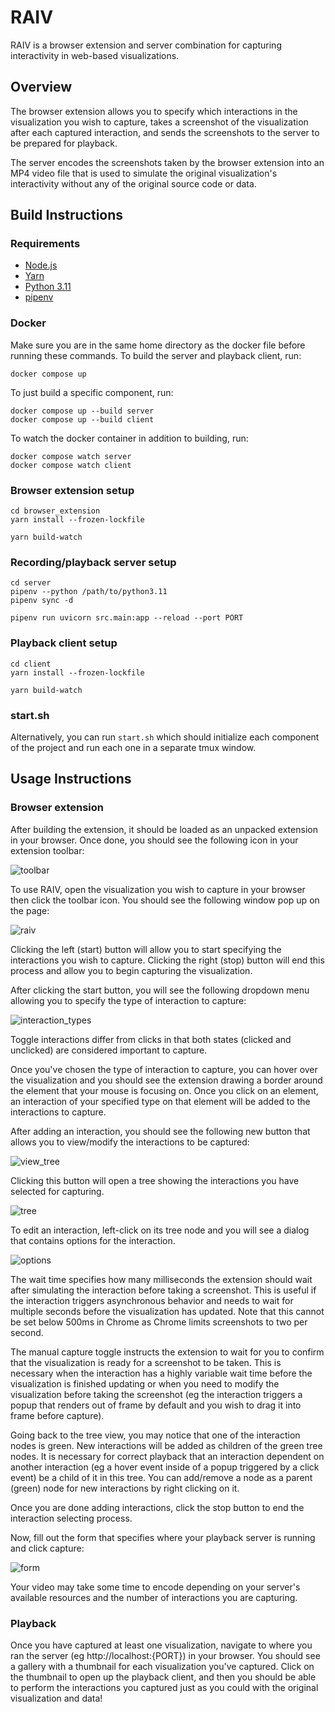 # RAIV

RAIV is a browser extension and server combination for capturing
interactivity in web-based visualizations.

## Overview

The browser extension allows you to specify which interactions in the
visualization you wish to capture, takes a screenshot of the
visualization after each captured interaction, and sends the screenshots
to the server to be prepared for playback.

The server encodes the screenshots taken by the browser extension into
an MP4 video file that is used to simulate the original visualization's
interactivity without any of the original source code or data.

## Build Instructions

### Requirements

* [Node.js](https://nodejs.org/en/)
* [Yarn](https://yarnpkg.com/)
* [Python 3.11](https://www.python.org)
* [pipenv](https://pipenv.pypa.io/en/latest/)


### Docker
Make sure you are in the same home directory as the docker file before running these commands.
To build the server and playback client, run:
```
docker compose up
```

To just build a specific component, run:
```
docker compose up --build server
docker compose up --build client
```
To watch the docker container in addition to building, run:
```
docker compose watch server
docker compose watch client
```


### Browser extension setup

```
cd browser_extension
yarn install --frozen-lockfile

yarn build-watch
```

### Recording/playback server setup

```
cd server
pipenv --python /path/to/python3.11
pipenv sync -d

pipenv run uvicorn src.main:app --reload --port PORT
```

### Playback client setup

```
cd client
yarn install --frozen-lockfile

yarn build-watch
```

### start.sh

Alternatively, you can run `start.sh` which should initialize each
component of the project and run each one in a separate tmux window.

## Usage Instructions

### Browser extension

After building the extension, it should be loaded as an unpacked
extension in your browser. Once done, you should see the following
icon in your extension toolbar:

![toolbar](https://user-images.githubusercontent.com/8481770/230472259-5d5feaef-57e2-436a-bdf6-573d005a07ad.png)

To use RAIV, open the visualization you wish to capture in your
browser then click the toolbar icon. You should see the following
window pop up on the page:

![raiv](https://user-images.githubusercontent.com/8481770/230472520-9766dd89-b076-4b3c-ab38-f894a7cd2515.png)

Clicking the left (start) button will allow you to start specifying the
interactions you wish to capture. Clicking the right (stop) button will end
this process and allow you to begin capturing the visualization.

After clicking the start button, you will see the following dropdown
menu allowing you to specify the type of interaction to capture:

![interaction_types](https://user-images.githubusercontent.com/8481770/230473602-58e1063e-3d5a-4fff-8f89-7b171d5a5994.png)

Toggle interactions differ from clicks in that both states (clicked
and unclicked) are considered important to capture.

Once you've chosen the type of interaction to capture, you can hover
over the visualization and you should see the extension drawing a
border around the element that your mouse is focusing on. Once you
click on an element, an interaction of your specified type on that
element will be added to the interactions to capture.

After adding an interaction, you should see the following new button
that allows you to view/modify the interactions to be captured:

![view_tree](https://user-images.githubusercontent.com/8481770/230473668-36d6d4f6-6e7e-467b-ac00-cd722e693017.png)

Clicking this button will open a tree showing the interactions you
have selected for capturing.

![tree](https://user-images.githubusercontent.com/8481770/230473718-4ca08c55-6632-4645-b6f5-2e0626287cdc.png)

To edit an interaction, left-click on its tree node and you will see
a dialog that contains options for the interaction.

![options](https://user-images.githubusercontent.com/8481770/230473763-dc2cf847-712f-45d9-a18a-37da8b46ab52.png)

The wait time specifies how many milliseconds the extension should wait
after simulating the interaction before taking a screenshot. This is
useful if the interaction triggers asynchronous behavior and needs to
wait for multiple seconds before the visualization has updated. Note
that this cannot be set below 500ms in Chrome as Chrome limits
screenshots to two per second.

The manual capture toggle instructs the extension to wait for you to
confirm that the visualization is ready for a screenshot to be taken.
This is necessary when the interaction has a highly variable wait time
before the visualization is finished updating or when you need to
modify the visualization before taking the screenshot (eg the interaction
triggers a popup that renders out of frame by default and you wish to
drag it into frame before capture).

Going back to the tree view, you may notice that one of the interaction
nodes is green. New interactions will be added as children of the
green tree nodes. It is necessary for correct playback that an
interaction dependent on another interaction (eg a hover event inside of
a popup triggered by a click event) be a child of it in this tree. You
can add/remove a node as a parent (green) node for new interactions by
right clicking on it.

Once you are done adding interactions, click the stop button to end the
interaction selecting process.

Now, fill out the form that specifies where your playback server is
running and click capture:

![form](https://user-images.githubusercontent.com/8481770/230473798-3e3551d8-df04-44c6-af07-ac21ca7927c1.png)

Your video may take some time to encode depending on your server's
available resources and the number of interactions you are capturing.

### Playback

Once you have captured at least one visualization, navigate to where
you ran the server (eg http://localhost:{PORT}) in your browser. You
should see a gallery with a thumbnail for each visualization you've
captured. Click on the thumbnail to open up the playback client, and
then you should be able to perform the interactions you captured just
as you could with the original visualization and data!
